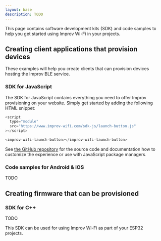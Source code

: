 ```yaml
---
layout: base
description: TODO
---
```


This page contains software development kits (SDK) and code samples to help you get started using Improv Wi-Fi in your projects.

## Creating client applications that provision devices

These examples will help you create clients that can provision devices hosting the Improv BLE service.

### SDK for JavaScript

The SDK for JavaScript contains everything you need to offer Improv provisioning on your website. Simply get started by adding the following HTML snippet:

```js
<script
  type="module"
  src="https://www.improv-wifi.com/sdk-js/launch-button.js"
></script>

<improv-wifi-launch-button></improv-wifi-launch-button>
```

See [the GitHub repository](https://github.com/improv-wifi/sdk-js) for the source code and documentation how to customize the experience or use with JavaScript package managers.

### Code samples for Android & iOS

TODO

## Creating firmware that can be provisioned

### SDK for C++

TODO

This SDK can be used for using Improv Wi-Fi as part of your ESP32 projects.
